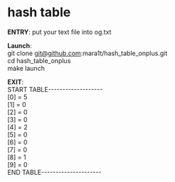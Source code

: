 # hash table
**ENTRY**:
  put your text file into og.txt 
  
  
**Launch**:  
  git clone git@github.com:mara1t/hash_table_onplus.git  
  cd hash_table_onplus  
  make launch  
 
 
 
**EXIT**:  
  START TABLE-------------------  
  [0] = 5  
  [1] = 0  
  [2] = 0  
  [3] = 0  
  [4] = 2  
  [5] = 0  
  [6] = 0  
  [7] = 0  
  [8] = 1  
  [9] = 0  
  END TABLE---------------------


